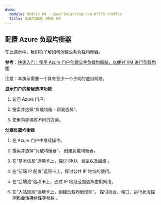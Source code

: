 ```yaml
---
demo:
  module: Module 04 - Load balancing non-HTTPS traffic
  title: 负载均衡器（模块 04）
---
```

## 配置 Azure 负载均衡器

在此演示中，我们将了解如何创建公共负载均衡器。 

**参考**：[快速入门：使用 Azure 门户创建公共负载均衡器，以便对 VM 进行负载均衡](https://learn.microsoft.com/azure/load-balancer/quickstart-load-balancer-standard-public-portal)

注意：本演示需要一个具有至少一个子网的虚拟网络。  

**显示门户的帮我选择功能**

1. 访问 Azure 门户。

1. 搜索并选择“负载均衡 - 帮我选择”。

1. 使用向导演练不同的方案。
   
**创建负载均衡器**

1. 在 Azure 门户中继续操作。

1. 搜索并选择“负载均衡器”。 创建负载均衡器。 

1. 在“基本信息”选项卡上，探讨 SKU、类型以及层级   。

1. 在“前端 IP 配置”选项卡上，探讨公共 IP 地址的使用。

1. 在“后端池”选项卡上，通过 IP 地址范围选择虚拟网络。

1. 在“入站规则”选项卡上，创建负载均衡规则”。 探讨协议、端口、运行状况探测和会话持续性等参数   。 


